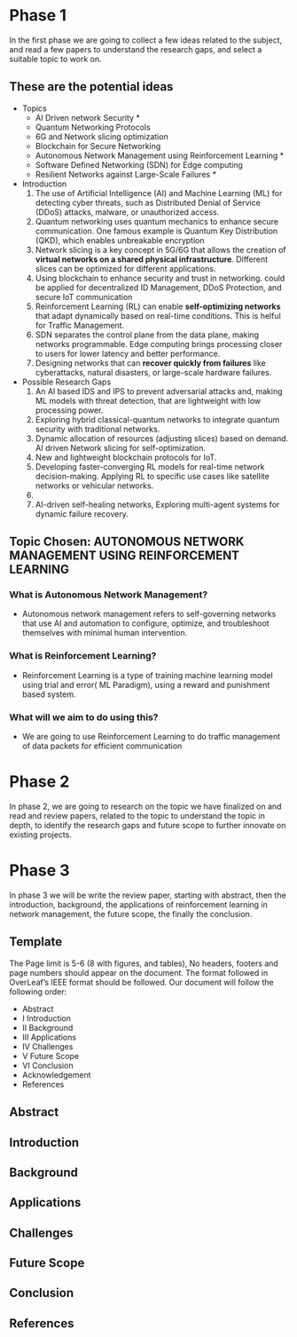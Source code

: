 # Phase 1

In the first phase we are going to collect a few ideas related to the subject, and read a few papers to understand the research gaps, and select a suitable topic to work on. 

## These are the potential ideas

- Topics
    - AI Driven network Security *
    - Quantum Networking Protocols
    - 6G and Network slicing optimization
    - Blockchain for Secure Networking
    - Autonomous Network Management using Reinforcement Learning *
    - Software Defined Networking (SDN) for Edge computing
    - Resilient Networks against Large-Scale Failures *
- Introduction
    1. The use of Artificial Intelligence (AI) and Machine Learning (ML) for detecting cyber threats, such as Distributed Denial of Service (DDoS) attacks, malware, or unauthorized access.
    2. Quantum networking uses quantum mechanics to enhance secure communication. One famous example is Quantum Key Distribution (QKD), which enables unbreakable encryption
    3. Network slicing is a key concept in 5G/6G that allows the creation of **virtual networks on a shared physical infrastructure**. Different slices can be optimized for different applications.
    4. Using blockchain to enhance security and trust in networking. could be applied for decentralized ID Management, DDoS Protection, and secure IoT communication
    5. Reinforcement Learning (RL) can enable **self-optimizing networks** that adapt dynamically based on real-time conditions. This is helful for Traffic Management.
    6. SDN separates the control plane from the data plane, making networks programmable. Edge computing brings processing closer to users for lower latency and better performance.
    7. Designing networks that can **recover quickly from failures** like cyberattacks, natural disasters, or large-scale hardware failures.
- Possible Research Gaps
    1. An AI based IDS and IPS to prevent adversarial attacks and, making ML models with threat detection, that are lightweight with low processing power.
    2. Exploring hybrid classical-quantum networks to integrate quantum security with traditional networks.
    3. Dynamic allocation of resources (adjusting slices) based on demand. AI driven Network slicing for self-optimization.
    4. New and lightweight blockchain protocols for IoT.
    5. Developing faster-converging RL models for real-time network decision-making. Applying RL to specific use cases like satellite networks or vehicular networks.
    6. 
    7. AI-driven self-healing networks, Exploring multi-agent systems for dynamic failure recovery.

## Topic Chosen: AUTONOMOUS NETWORK MANAGEMENT USING REINFORCEMENT LEARNING

### What is Autonomous Network Management?

- Autonomous network management refers to self-governing networks that use AI and automation to configure, optimize, and troubleshoot themselves with minimal human intervention.

### What is Reinforcement Learning?

- Reinforcement Learning is a type of training machine learning model using trial and error( ML Paradigm), using a reward and punishment based system.

### What will we aim to do using this?

- We are going to use Reinforcement Learning to do traffic management of data packets for efficient communication

# Phase 2

In phase 2, we are going to research on the topic we have finalized on and read and review papers, related to the topic to understand the topic in depth, to identify the research gaps and future scope to further innovate on existing projects.

# Phase 3

In phase 3 we will be write the review paper, starting with abstract, then the introduction, background, the applications of reinforcement learning in network management, the future scope, the finally the conclusion.

## Template

The Page limit is 5-6 (8 with figures, and tables), No headers, footers and page numbers should appear on the document. The format followed in OverLeaf’s IEEE format should be followed. Our document will follow the following order:

- Abstract
- I Introduction
- II Background
- III Applications
- IV Challenges
- V Future Scope
- VI Conclusion
- Acknowledgement
- References

## Abstract

## Introduction

## Background

## Applications

## Challenges

## Future Scope

## Conclusion

## References
